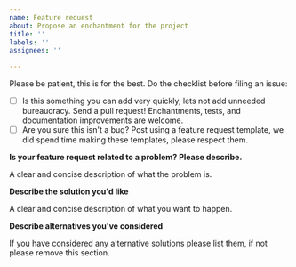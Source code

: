 ```yaml
---
name: Feature request
about: Propose an enchantment for the project
title: ''
labels: ''
assignees: ''

---
```


Please be patient, this is for the best. Do the checklist before filing an issue:

- [ ] Is this something you can add very quickly, lets not add unneeded bureaucracy.  Send a pull request! Enchantments, tests, and documentation improvements are welcome.
- [ ] Are you sure this isn't a bug? Post using a feature request template, we did spend time making these templates, please respect them.

**Is your feature request related to a problem? Please describe.**

A clear and concise description of what the problem is.

**Describe the solution you'd like**

A clear and concise description of what you want to happen.

**Describe alternatives you've considered**

If you have considered any alternative solutions please list them, if not please remove this section.

